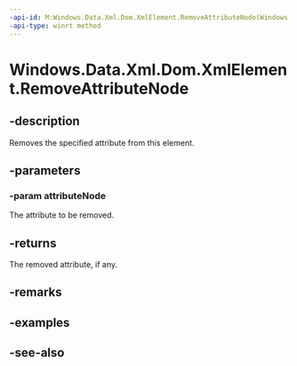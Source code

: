 ```yaml
---
-api-id: M:Windows.Data.Xml.Dom.XmlElement.RemoveAttributeNode(Windows.Data.Xml.Dom.XmlAttribute)
-api-type: winrt method
---
```


<!-- Method syntax
public Windows.Data.Xml.Dom.XmlAttribute RemoveAttributeNode(Windows.Data.Xml.Dom.XmlAttribute attributeNode)
-->

# Windows.Data.Xml.Dom.XmlElement.RemoveAttributeNode

## -description
Removes the specified attribute from this element.

## -parameters
### -param attributeNode
The attribute to be removed.

## -returns
The removed attribute, if any.

## -remarks

## -examples

## -see-also
